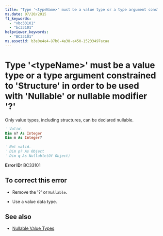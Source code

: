 ```yaml
---
title: "Type '<typeName>' must be a value type or a type argument constrained to 'Structure' in order to be used with 'Nullable' or nullable modifier '?'"
ms.date: 07/20/2015
f1_keywords: 
  - "vbc33101"
  - "bc33101"
helpviewer_keywords: 
  - "BC33101"
ms.assetid: b3e0e4e4-87b8-4a38-a450-15233497acaa
---
```

# Type '\<typeName>' must be a value type or a type argument constrained to 'Structure' in order to be used with 'Nullable' or nullable modifier '?'
Only value types, including structures, can be declared nullable.  
  
```vb  
' Valid.  
Dim n? As Integer  
Dim m As Integer?  
  
' Not valid.  
' Dim p? As Object  
' Dim q As Nullable(Of Object)  
```  
  
 **Error ID:** BC33101  
  
## To correct this error  
  
- Remove the '?' or `Nullable`.  
  
- Use a value data type.  
  
## See also

- [Nullable Value Types](../../visual-basic/programming-guide/language-features/data-types/nullable-value-types.md)
